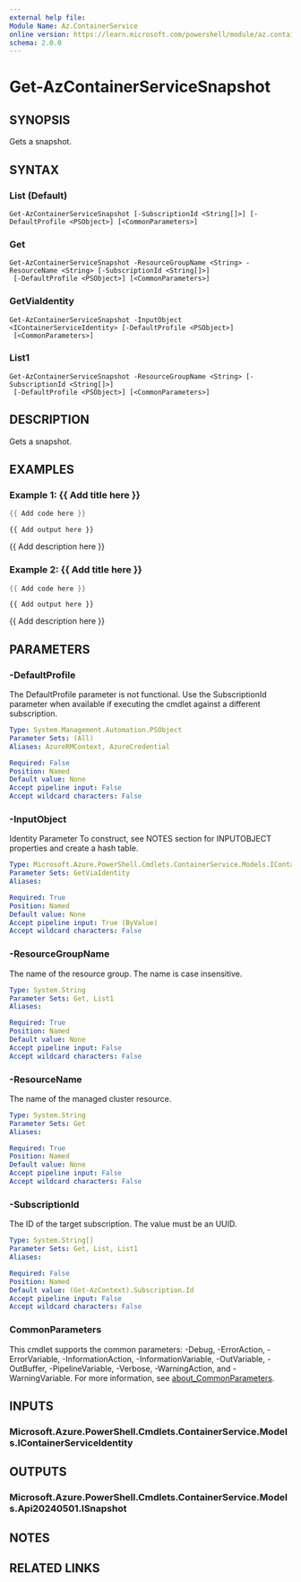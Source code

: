 ```yaml
---
external help file:
Module Name: Az.ContainerService
online version: https://learn.microsoft.com/powershell/module/az.containerservice/get-azcontainerservicesnapshot
schema: 2.0.0
---
```


# Get-AzContainerServiceSnapshot

## SYNOPSIS
Gets a snapshot.

## SYNTAX

### List (Default)
```
Get-AzContainerServiceSnapshot [-SubscriptionId <String[]>] [-DefaultProfile <PSObject>] [<CommonParameters>]
```

### Get
```
Get-AzContainerServiceSnapshot -ResourceGroupName <String> -ResourceName <String> [-SubscriptionId <String[]>]
 [-DefaultProfile <PSObject>] [<CommonParameters>]
```

### GetViaIdentity
```
Get-AzContainerServiceSnapshot -InputObject <IContainerServiceIdentity> [-DefaultProfile <PSObject>]
 [<CommonParameters>]
```

### List1
```
Get-AzContainerServiceSnapshot -ResourceGroupName <String> [-SubscriptionId <String[]>]
 [-DefaultProfile <PSObject>] [<CommonParameters>]
```

## DESCRIPTION
Gets a snapshot.

## EXAMPLES

### Example 1: {{ Add title here }}
```powershell
{{ Add code here }}
```

```output
{{ Add output here }}
```

{{ Add description here }}

### Example 2: {{ Add title here }}
```powershell
{{ Add code here }}
```

```output
{{ Add output here }}
```

{{ Add description here }}

## PARAMETERS

### -DefaultProfile
The DefaultProfile parameter is not functional.
Use the SubscriptionId parameter when available if executing the cmdlet against a different subscription.

```yaml
Type: System.Management.Automation.PSObject
Parameter Sets: (All)
Aliases: AzureRMContext, AzureCredential

Required: False
Position: Named
Default value: None
Accept pipeline input: False
Accept wildcard characters: False
```

### -InputObject
Identity Parameter
To construct, see NOTES section for INPUTOBJECT properties and create a hash table.

```yaml
Type: Microsoft.Azure.PowerShell.Cmdlets.ContainerService.Models.IContainerServiceIdentity
Parameter Sets: GetViaIdentity
Aliases:

Required: True
Position: Named
Default value: None
Accept pipeline input: True (ByValue)
Accept wildcard characters: False
```

### -ResourceGroupName
The name of the resource group.
The name is case insensitive.

```yaml
Type: System.String
Parameter Sets: Get, List1
Aliases:

Required: True
Position: Named
Default value: None
Accept pipeline input: False
Accept wildcard characters: False
```

### -ResourceName
The name of the managed cluster resource.

```yaml
Type: System.String
Parameter Sets: Get
Aliases:

Required: True
Position: Named
Default value: None
Accept pipeline input: False
Accept wildcard characters: False
```

### -SubscriptionId
The ID of the target subscription.
The value must be an UUID.

```yaml
Type: System.String[]
Parameter Sets: Get, List, List1
Aliases:

Required: False
Position: Named
Default value: (Get-AzContext).Subscription.Id
Accept pipeline input: False
Accept wildcard characters: False
```

### CommonParameters
This cmdlet supports the common parameters: -Debug, -ErrorAction, -ErrorVariable, -InformationAction, -InformationVariable, -OutVariable, -OutBuffer, -PipelineVariable, -Verbose, -WarningAction, and -WarningVariable. For more information, see [about_CommonParameters](http://go.microsoft.com/fwlink/?LinkID=113216).

## INPUTS

### Microsoft.Azure.PowerShell.Cmdlets.ContainerService.Models.IContainerServiceIdentity

## OUTPUTS

### Microsoft.Azure.PowerShell.Cmdlets.ContainerService.Models.Api20240501.ISnapshot

## NOTES

## RELATED LINKS

